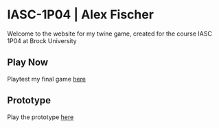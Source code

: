# IASC-1P04 | Alex Fischer

Welcome to the website for my twine game, created for the course IASC 1P04 at Brock University

## Play Now

Playtest my final game [here](final_build/The_Insiders)

## Prototype

Play the prototype [here](prototype/TheInsidersPrototype)

